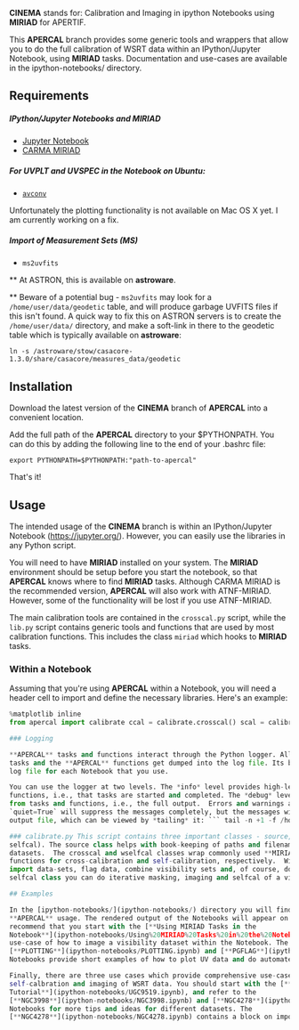 **CINEMA** stands for: Calibration and Imaging in ipython Notebooks using **MIRIAD** for APERTIF. 

This **APERCAL**  branch provides some generic tools and wrappers that allow you to do the full
calibration of WSRT data within an IPython/Jupyter Notebook, using **MIRIAD** tasks. Documentation
and use-cases are available in the ipython-notebooks/ directory. 

## Requirements

##### IPython/Jupyter Notebooks and MIRIAD
* [Jupyter Notebook](https://jupyter.org/)
* [CARMA MIRIAD](http://bima.astro.umd.edu/miriad/)

##### For UVPLT and UVSPEC in the Notebook on **Ubuntu**:
* [`avconv`](https://libav.org/avconv.html)

Unfortunately the plotting functionality is not available on Mac OS X yet. I am currently working on
a fix.

##### Import of Measurement Sets (MS)
* `ms2uvfits`

** At ASTRON, this is available on **astroware**. 

** Beware of a potential bug - `ms2uvfits` may look for a `/home/user/data/geodetic` table, and
will produce garbage UVFITS files if this isn't found. A quick way to fix this on ASTRON servers is
to create the `/home/user/data/` directory, and make a soft-link in there to the geodetic table
which is typically available on **astroware**: 
```
ln -s /astroware/stow/casacore-1.3.0/share/casacore/measures_data/geodetic
```

## Installation

Download the latest version of the **CINEMA** branch of **APERCAL** into a convenient location. 

Add the full path of the **APERCAL** directory to your $PYTHONPATH. You can do this by adding the
following line to the end of your .bashrc file:

``` export PYTHONPATH=$PYTHONPATH:"path-to-apercal" ```

That's it!

## Usage

The intended usage of the **CINEMA** branch is within an IPython/Jupyter Notebook
(https://jupyter.org/). However, you can easily use the libraries in any Python script. 

You will need to have **MIRIAD** installed on your system. The **MIRIAD** environment should be
setup before you start the notebook, so that **APERCAL** knows where to find **MIRIAD** tasks.
Although CARMA MIRIAD is the recommended version, **APERCAL** will also work with ATNF-MIRIAD.
However, some of the functionality will be lost if you use ATNF-MIRIAD.

The main calibration tools are contained in the `crosscal.py` script, while the `lib.py` script
contains generic tools and functions that are used by most calibration functions. This includes the
class `miriad` which hooks to **MIRIAD** tasks. 

### Within a Notebook

Assuming that you're using **APERCAL** within a Notebook, you will need a header cell to import and
define the necessary libraries. Here's an example:

```python from apercal import lib lib.setup_logger('debug', logfile='/home/user/my-log-file.log')
%matplotlib inline
from apercal import calibrate ccal = calibrate.crosscal() scal = calibrate.wselfcal() ```

### Logging

**APERCAL** tasks and functions interact through the Python logger. All the output from **MIRIAD**
tasks and the **APERCAL** functions get dumped into the log file. Its best to use a new different
log file for each Notebook that you use.

You can use the logger at two levels. The *info* level provides high-level messages from tasks and
functions, i.e., that tasks are started and completed. The *debug* level provides low-level messages
from tasks and functions, i.e., the full output.  Errors and warnings are always reported. Using
`quiet=True` will suppress the messages completely, but the messages will still get logged to an
output file, which can be viewed by *tailing* it: ``` tail -n +1 -f /home/user/my-log-file.log ```

### calibrate.py This script contains three important classes - source, crosscal and wselfcal (WSRT
selfcal). The source class helps with book-keeping of paths and filenames of input and output
datasets.  The crosscal and wselfcal classes wrap commonly used **MIRIAD** tasks and python
functions for cross-calibration and self-calibration, respectively.  With the crosscal class you can
import data-sets, flag data, combine visibility sets and, of course, do cross-calibration.  With the
selfcal class you can do iterative masking, imaging and selfcal of a visibility set. 

## Examples

In the [ipython-notebooks/](ipython-notebooks/) directory you will find several examples of
**APERCAL** usage. The rendered output of the Notebooks will appear on the **Github** website. I
recommend that you start with the [**Using MIRIAD Tasks in the
Notebook**](ipython-notebooks/Using%20MIRIAD%20Tasks%20in%20the%20Notebook.ipynb). This provides a
use-case of how to image a visibility dataset within the Notebook. The
[**PLOTTING**](ipython-notebooks/PLOTTING.ipynb) and [**PGFLAG**](ipython-notebooks/PGFLAG.ipynb)
Notebooks provide short examples of how to plot UV data and do automated flagging, respectively. 

Finally, there are three use cases which provide comprehensive use-cases for the cross-calibration,
self-calbration and imaging of WSRT data. You should start with the [**UGC9519
Tutorial**](ipython-notebooks/UGC9519.ipynb), and refer to the
[**NGC3998**](ipython-notebooks/NGC3998.ipynb) and [**NGC4278**](ipython-notebooks/NGC4278.ipynb)
Notebooks for more tips and ideas for different datasets. The
[**NGC4278**](ipython-notebooks/NGC4278.ipynb) contains a block on importing Measurement Sets. 

